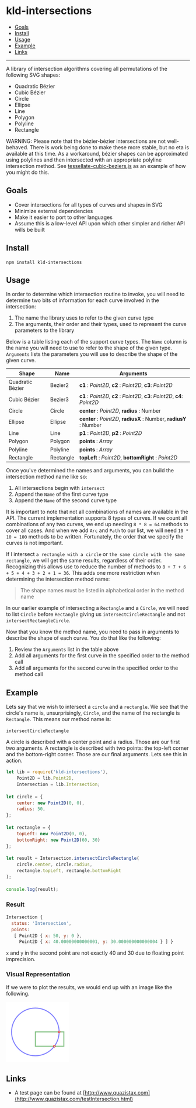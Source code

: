 # kld-intersections

- [Goals](#goals)
- [Install](#install)
- [Usage](#usage)
- [Example](#usage-example)
- [Links](#links)

---

A library of intersection algorithms covering all permutations of the following SVG shapes:

- Quadratic Bézier
- Cubic Bézier
- Circle
- Ellipse
- Line
- Polygon
- Polyline
- Rectangle

WARNING: Please note that the bézier-bézier intersections are not well-behaved. There is work being done to make these more stable, but no eta is available at this time. As a workaround, bézier shapes can be approximated using polylines and then intersected with an appropriate polyline intersection method. See [tessellate-cubic-beziers.js](examples/tessellate-cubic-beziers.js) as an example of how you might do this.

## Goals

- Cover intersections for all types of curves and shapes in SVG
- Minimize external dependencies
- Make it easier to port to other languages
- Assume this is a low-level API upon which other simpler and richer API wills be built

## Install

    npm install kld-intersections

## Usage

In order to determine which intersection routine to invoke, you will need to determine two bits of information for each curve involved in the intersection:

1. The name the library uses to refer to the given curve type
2. The arguments, their order and their types, used to represent the curve parameters to the library

Below is a table listing each of the support curve types. The `Name` column is the name you will need to use to refer to the shape of the given type. `Arguments` lists the parameters you will use to describe the shape of the given curve.

| Shape            | Name      | Arguments                                                                    |
| ---              | ---       | ---                                                                          |
| Quadratic Bézier | Bezier2   | **c1** : *Point2D*, **c2** : *Point2D*, **c3**: *Point2D*                    |
| Cubic Bézier     | Bezier3   | **c1** : *Point2D*, **c2** : *Point2D*, **c3**: *Point2D*, **c4**: *Point2D* |
| Circle           | Circle    | **center** : *Point2D*, **radius** : Number                                  |
| Ellipse          | Ellipse   | **center** : *Point2D*, **radiusX** : Number, **radiusY** : Number           |
| Line             | Line      | **p1** : *Point2D*, **p2** : *Point2D*                                       |
| Polygon          | Polygon   | **points** : *Array<Point2D>*                                                |
| Polyline         | Polyline  | **points** : *Array<Point2D>*                                                |
| Rectangle        | Rectangle | **topLeft** : *Point2D*, **bottomRight** : *Point2D*                         |

Once you've determined the names and arguments, you can build the intersection method name like so:

1. All intersections begin with `intersect`
2. Append the `Name` of the first curve type
3. Append the `Name` of the second curve type

It is important to note that not all combinations of names are available in the API. The current implementation supports 8 types of curves. If we count all combinations of any two curves, we end up needing `8 * 8 = 64` methods to cover all cases. And when we add `Arc` and `Path` to our list, we will need `10 * 10 = 100` methods to be written. Fortunately, the order that we specify the curves is not important.

If I intersect `a rectangle with a circle` or `the same circle with the same rectangle`, we will get the same results, regardless of their order. Recognizing this allows use to reduce the number of methods to `8 + 7 + 6 + 5 + 4 + 3 + 2 + 1 = 36`. This adds one more restriction when determining the intersection method name:

> The shape names must be listed in alphabetical order in the method name

In our earlier example of intersecting a `Rectangle` and a `Circle`, we will need to list `Circle` before `Rectangle` giving us `intersectCircleRectangle` and not `intersectRectangleCircle`.

Now that you know the method name, you need to pass in arguments to describe the shape of each curve. You do that like the following:

1. Review the `Arguments` list in the table above
2. Add all arguments for the first curve in the specified order to the method call
3. Add all arguments for the second curve in the specified order to the method call

## Example

Lets say that we wish to intersect a `circle` and a `rectangle`. We see that the circle's name is, unsurprisingly, `Circle`, and the name of the rectangle is `Rectangle`. This means our method name is:

```intersectCircleRectangle```

A circle is described with a center point and a radius. Those are our first two arguments. A rectangle is described with two points: the top-left corner and the bottom-right corner. Those are our final arguments. Lets see this in action.

```javascript
let lib = require('kld-intersections'),
    Point2D = lib.Point2D,
    Intersection = lib.Intersection;

let circle = {
    center: new Point2D(0, 0),
    radius: 50,
};

let rectangle = {
    topLeft: new Point2D(0, 0),
    bottomRight: new Point2D(60, 30)
};

let result = Intersection.intersectCircleRectangle(
    circle.center, circle.radius,
    rectangle.topLeft, rectangle.bottomRight
);

console.log(result);
```

### Result

```javascript
Intersection {
  status: 'Intersection',
  points: 
   [ Point2D { x: 50, y: 0 },
     Point2D { x: 40.00000000000001, y: 30.000000000000004 } ] }
```

`x` and `y` in the second point are not exactly 40 and 30 due to floating point imprecision.

### Visual Representation

If we were to plot the results, we would end up with an image like the following.

![Example image 1](./images/usage-example-1.png)

## Links

- A test page can be found at [http://www.quazistax.com](http://www.quazistax.com/testIntersection.html)
